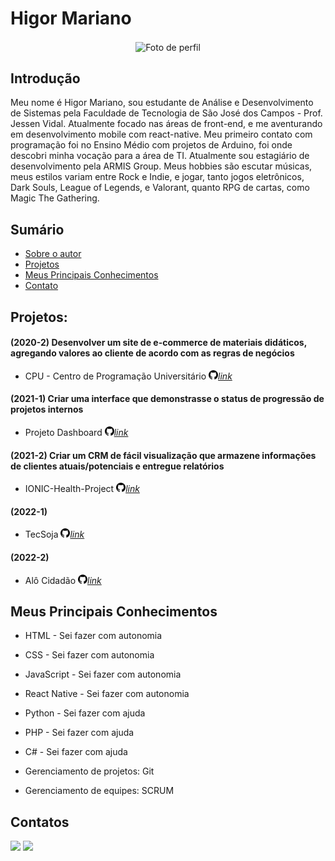 # Higor Mariano  
<div>
<p align="center"><img src="https://avatars.githubusercontent.com/u/72944799?v=4" alt="Foto de perfil" width=150 height=150 align="center"/>

## Introdução
<p>Meu nome é Higor Mariano, sou estudante de Análise e Desenvolvimento de Sistemas pela Faculdade de Tecnologia de São José dos Campos - Prof. Jessen Vidal. Atualmente focado nas áreas de front-end, e me aventurando em desenvolvimento mobile com react-native. Meu primeiro contato com programação foi no Ensino Médio com projetos de Arduino, foi onde descobri minha vocação para a área de TI. Atualmente sou estagiário de desenvolvimento pela ARMIS Group. Meus hobbies são escutar músicas, meus estilos variam entre Rock e Indie, e jogar, tanto jogos eletrônicos, Dark Souls, League of Legends, e Valorant, quanto RPG de cartas, como Magic The Gathering.</p>
</div>

## Sumário

* [Sobre o autor](#introdução)
* [Projetos](#projetos)
* [Meus Principais Conhecimentos](#meus-principais-conhecimentos)
* [Contato](#contatos)

## Projetos: 
#### (2020-2) Desenvolver um site de e-commerce de materiais didáticos, agregando valores ao cliente de acordo com as regras de negócios
- CPU - Centro de Programação Universitário [<img src="https://github.com/pedrowil12/TG-Portfolio/blob/main/docs/img/github-icon.png" width=15 height=15>_link_](https://github.com/Higor-SM/portfolio/tree/master/API%201)
#### (2021-1) Criar uma interface que demonstrasse o status de progressão de projetos internos
- Projeto Dashboard [<img src="https://github.com/pedrowil12/TG-Portfolio/blob/main/docs/img/github-icon.png" width=15 height=15>_link_](https://github.com/Higor-SM/portfolio/tree/master/API%202)
#### (2021-2) Criar um CRM de fácil visualização que armazene informações de clientes atuais/potenciais e entregue relatórios
- IONIC-Health-Project [<img src="https://github.com/pedrowil12/TG-Portfolio/blob/main/docs/img/github-icon.png" width=15 height=15>_link_](https://github.com/Higor-SM/portfolio/tree/master/API%203)
#### (2022-1)
- TecSoja [<img src="https://github.com/pedrowil12/TG-Portfolio/blob/main/docs/img/github-icon.png" width=15 height=15>_link_](https://github.com/Higor-SM/portfolio/tree/master/API%204)
#### (2022-2)
- Alô Cidadão [<img src="https://github.com/pedrowil12/TG-Portfolio/blob/main/docs/img/github-icon.png" width=15 height=15>_link_](https://github.com/Higor-SM/portfolio/tree/master/API%205)

## Meus Principais Conhecimentos

* HTML - Sei fazer com autonomia

* CSS - Sei fazer com autonomia

* JavaScript - Sei fazer com autonomia

* React Native - Sei fazer com autonomia

* Python - Sei fazer com ajuda

* PHP - Sei fazer com ajuda

* C# - Sei fazer com ajuda

* Gerenciamento de projetos: Git

* Gerenciamento de equipes: SCRUM

## Contatos

[<img src= "https://img.shields.io/badge/github-%23121011.svg?style=for-the-badge&logo=github&logoColor=white"/>](https://github.com/Higor-SM)
[<img src="https://img.shields.io/badge/linkedin-%230077B5.svg?&style=for-the-badge&logo=linkedin&logoColor=white" />](https://www.linkedin.com/in/higor-mariano-5587b81b8/)

